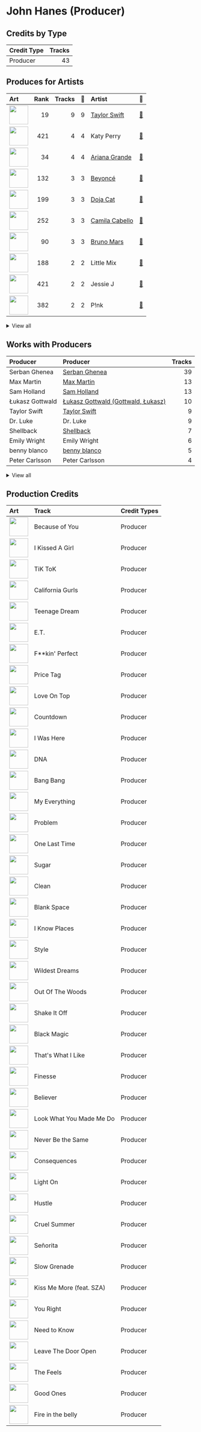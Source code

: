 # John Hanes (Producer)

## Credits by Type

| Credit Type | Tracks |
|:---|---:|
| Producer | 43 |

## Produces for Artists

| Art | Rank | Tracks | 💚 | Artist | 🔗 |
|:---|---:|---:|---:|:---|:---|
| <img src="https://i.scdn.co/image/ab6761610000e5ebe672b5f553298dcdccb0e676" alt="" width="50" /> | 19 | 9 | 9 | [Taylor Swift](../../artists/taylor_swift/overview.md) | [🔗](https://open.spotify.com/artist/06HL4z0CvFAxyc27GXpf02) |
| <img src="https://i.scdn.co/image/ab6761610000e5eb5e5f676a99a81dba06cc3db6" alt="" width="50" /> | 421 | 4 | 4 | Katy Perry | [🔗](https://open.spotify.com/artist/6jJ0s89eD6GaHleKKya26X) |
| <img src="https://i.scdn.co/image/ab6761610000e5eb40b5c07ab77b6b1a9075fdc0" alt="" width="50" /> | 34 | 4 | 4 | [Ariana Grande](../../artists/ariana_grande/overview.md) | [🔗](https://open.spotify.com/artist/66CXWjxzNUsdJxJ2JdwvnR) |
| <img src="https://i.scdn.co/image/ab6761610000e5eb247f44069c0bd1781df2f785" alt="" width="50" /> | 132 | 3 | 3 | [Beyoncé](../../artists/beyoncé/overview.md) | [🔗](https://open.spotify.com/artist/6vWDO969PvNqNYHIOW5v0m) |
| <img src="https://i.scdn.co/image/ab6761610000e5ebe94f88ff74ae4ddcab961f97" alt="" width="50" /> | 199 | 3 | 3 | [Doja Cat](../../artists/doja_cat/overview.md) | [🔗](https://open.spotify.com/artist/5cj0lLjcoR7YOSnhnX0Po5) |
| <img src="https://i.scdn.co/image/ab6761610000e5eb7ffadf2671159fbfdc5c87f4" alt="" width="50" /> | 252 | 3 | 3 | [Camila Cabello](../../artists/camila_cabello/overview.md) | [🔗](https://open.spotify.com/artist/4nDoRrQiYLoBzwC5BhVJzF) |
| <img src="https://i.scdn.co/image/ab6761610000e5ebc36dd9eb55fb0db4911f25dd" alt="" width="50" /> | 90 | 3 | 3 | [Bruno Mars](../../artists/bruno_mars/overview.md) | [🔗](https://open.spotify.com/artist/0du5cEVh5yTK9QJze8zA0C) |
| <img src="https://i.scdn.co/image/ab6761610000e5eb08cd53940cbf5813ee5fe565" alt="" width="50" /> | 188 | 2 | 2 | Little Mix | [🔗](https://open.spotify.com/artist/3e7awlrlDSwF3iM0WBjGMp) |
| <img src="https://i.scdn.co/image/ab6761610000e5eb91f0dd753c09e051675a1ca6" alt="" width="50" /> | 421 | 2 | 2 | Jessie J | [🔗](https://open.spotify.com/artist/2gsggkzM5R49q6jpPvazou) |
| <img src="https://i.scdn.co/image/ab6761610000e5eb7bbad89a61061304ec842588" alt="" width="50" /> | 382 | 2 | 2 | P!nk | [🔗](https://open.spotify.com/artist/1KCSPY1glIKqW2TotWuXOR) |


<details>
<summary>View all</summary>

| Art | Rank | Tracks | 💚 | Artist | 🔗 |
|:---|---:|---:|---:|:---|:---|
| <img src="https://i.scdn.co/image/ab6761610000e5eb0895066d172e1f51f520bc65" alt="" width="50" /> | 200 | 1 | 1 | SZA | [🔗](https://open.spotify.com/artist/7tYKF4w9nC0nq9CsPZTHyP) |
| <img src="https://i.scdn.co/image/ab6761610000e5ebd56712ef06c48938329731e1" alt="" width="50" /> | 309 | 1 | 1 | Shawn Mendes | [🔗](https://open.spotify.com/artist/7n2wHs1TKAczGzO7Dd2rGr) |
| <img src="https://i.scdn.co/image/ab6761610000e5eb0c6952f39ba680489149a54c" alt="" width="50" /> | 9 | 1 | 1 | [TWICE](../../artists/twice/overview.md) | [🔗](https://open.spotify.com/artist/7n2Ycct7Beij7Dj7meI4X0) |
| <img src="https://i.scdn.co/image/ab6761610000e5eb9a398209a4ef3360dce2dec4" alt="" width="50" /> | 421 | 1 | 1 | Snoop Dogg | [🔗](https://open.spotify.com/artist/7hJcb9fa4alzcOq3EaNPoG) |
| <img src="https://i.scdn.co/image/ab6772690000c46ca3ebb27ba9a55044f32af6e1" alt="" width="50" /> | 421 | 1 | 1 | Silk Sonic | [🔗](https://open.spotify.com/artist/6PvvGcCY2XtUcSRld1Wilr) |
| <img src="https://i.scdn.co/image/ab6761610000e5eb2ac07249400857d8b16dc17a" alt="" width="50" /> | 421 | 1 | 1 | Kesha | [🔗](https://open.spotify.com/artist/6LqNN22kT3074XbTVUrhzX) |
| <img src="https://i.scdn.co/image/ab6761610000e5eb698a6abf2897a8fc8283cc0c" alt="" width="50" /> | 193 | 1 | 1 | Iggy Azalea | [🔗](https://open.spotify.com/artist/5yG7ZAZafVaAlMTeBybKAL) |
| <img src="https://i.scdn.co/image/ab6761610000e5eba0f6617187248f1488822905" alt="" width="50" /> | 421 | 1 | 1 | B.o.B | [🔗](https://open.spotify.com/artist/5ndkK3dpZLKtBklKjxNQwT) |
| <img src="https://i.scdn.co/image/ab6761610000e5ebb173d69f77530d77a991984f" alt="" width="50" /> | 355 | 1 | 1 | Lauv | [🔗](https://open.spotify.com/artist/5JZ7CnR6gTvEMKX4g70Amv) |
| <img src="https://i.scdn.co/image/ab6761610000e5ebab47d8dae2b24f5afe7f9d38" alt="" width="50" /> | 380 | 1 | 1 | Imagine Dragons | [🔗](https://open.spotify.com/artist/53XhwfbYqKCa1cC15pYq2q) |
| <img src="https://i.scdn.co/image/ab6761610000e5eb73f96bdf146d008680149954" alt="" width="50" /> | 13 | 1 | 1 | [LE SSERAFIM](../../artists/le_sserafim/overview.md) | [🔗](https://open.spotify.com/artist/4SpbR6yFEvexJuaBpgAU5p) |
| <img src="https://i.scdn.co/image/ab6761610000e5eb621d7cddc0d2fa4d94ed1c1e" alt="" width="50" /> | 421 | 1 | 1 | Maggie Rogers | [🔗](https://open.spotify.com/artist/4NZvixzsSefsNiIqXn0NDe) |
| <img src="https://i.scdn.co/image/ab6761610000e5eb96287bd47570ff13f0c01496" alt="" width="50" /> | 421 | 1 | 1 | Anderson .Paak | [🔗](https://open.spotify.com/artist/3jK9MiCrA42lLAdMGUZpwa) |
| <img src="https://i.scdn.co/image/ab6761610000e5eb305a7cc6760b53a67aaae19d" alt="" width="50" /> | 421 | 1 | 1 | Kelly Clarkson | [🔗](https://open.spotify.com/artist/3BmGtnKgCSGYIUhmivXKWX) |
| <img src="https://i.scdn.co/image/ab6761610000e5eb936885667ef44c306483c838" alt="" width="50" /> | 353 | 1 | 1 | Charli xcx | [🔗](https://open.spotify.com/artist/25uiPmTg16RbhZWAqwLBy5) |
| <img src="https://i.scdn.co/image/ab6761610000e5eb214f3cf1cbe7139c1e26ffbb" alt="" width="50" /> | 342 | 1 | 1 | The Weeknd | [🔗](https://open.spotify.com/artist/1Xyo4u8uXC1ZmMpatF05PJ) |
| <img src="https://i.scdn.co/image/ab6761610000e5eb07a50f0a9a8f11e5a1102cbd" alt="" width="50" /> | 421 | 1 | 1 | Nicki Minaj | [🔗](https://open.spotify.com/artist/0hCNtLu0JehylgoiP8L4Gh) |
| <img src="https://i.scdn.co/image/ab6761610000e5ebc3cd7dc428871e8985d62b9a" alt="" width="50" /> | 421 | 1 | 1 | Ellie Goulding | [🔗](https://open.spotify.com/artist/0X2BH1fck6amBIoJhDVmmJ) |
| <img src="https://i.scdn.co/image/ab6761610000e5ebf8349dfb619a7f842242de77" alt="" width="50" /> | 108 | 1 | 1 | [Maroon 5](../../artists/maroon_5/overview.md) | [🔗](https://open.spotify.com/artist/04gDigrS5kc9YWfZHwBETP) |

</details>


## Works with Producers

| Producer | Producer | Tracks |
|:---|:---|---:|
| Serban Ghenea | [Serban Ghenea](../serban_ghenea/overview.md) | 39 |
| Max Martin | [Max Martin](../max_martin/overview.md) | 13 |
| Sam Holland | [Sam Holland](../sam_holland/overview.md) | 13 |
| Łukasz Gottwald | [Łukasz Gottwald (Gottwald, Łukasz)](../łukasz_gottwald_(gottwald,_łukasz)/overview.md) | 10 |
| Taylor Swift | [Taylor Swift](../taylor_swift/overview.md) | 9 |
| Dr. Luke | Dr. Luke | 9 |
| Shellback | [Shellback](../shellback/overview.md) | 7 |
| Emily Wright | Emily Wright | 6 |
| benny blanco | [benny blanco](../benny_blanco/overview.md) | 5 |
| Peter Carlsson | Peter Carlsson | 4 |


<details>
<summary>View all</summary>

| Producer | Producer | Tracks |
|:---|:---|---:|
| Katy Perry | Katy Perry | 4 |
| Michael Ilbert | Michael Ilbert | 4 |
| Doja Cat | Doja Cat | 3 |
| Jack Antonoff | [Jack Antonoff](../jack_antonoff/overview.md) | 3 |
| Savan Kotecha | [Savan Kotecha](../savan_kotecha/overview.md) | 3 |
| Beyoncé | [Beyoncé (Beyoncé)](../beyoncé_(beyoncé)/overview.md) | 3 |
| Charles Moniz | Charles Moniz | 3 |
| Camila Cabello | Camila Cabello | 3 |
| Bruno Mars | [Bruno Mars](../bruno_mars/overview.md) | 3 |
| Laura Sisk | [Laura Sisk](../laura_sisk/overview.md) | 3 |
| ILYA | [ILYA](../ilya/overview.md) | 3 |
| Philip Lawrence | Philip Lawrence | 2 |
| Ray Romulus | Ray Romulus | 2 |
| Dan Reynolds | Dan Reynolds | 2 |
| Kuk Harrell | Kuk Harrell | 2 |
| Shea Taylor | Shea Taylor | 2 |
| Ray McCullough | Ray McCullough | 2 |
| Noonie Bao | Noonie Bao | 2 |
| Bart Schoudel | Bart Schoudel | 2 |
| The-Dream | The-Dream | 2 |
| Ammo | Ammo | 2 |
| James Fauntleroy | James Fauntleroy | 2 |
| Jeremy Reeves | Jeremy Reeves | 2 |
| Robin Fredriksson | Robin Fredriksson | 2 |
| DJ Swivel | DJ Swivel | 2 |
| The Stereotypes | The Stereotypes | 2 |
| Shampoo Press & Curl | Shampoo Press & Curl | 2 |
| Brody Brown | Brody Brown | 2 |
| Jonathan Yip | Jonathan Yip | 2 |
| Bonnie McKee | Bonnie McKee | 2 |
| Charli XCX | Charli XCX | 2 |
| Ariana Grande | [Ariana Grande](../ariana_grande/overview.md) | 2 |
| P!nk | P!nk | 2 |
| Ryan Tedder | [Ryan Tedder](../ryan_tedder/overview.md) | 2 |
| Mattias Larsson | Mattias Larsson | 2 |
| Rogét Chahayed | Rogét Chahayed (Chahayed, Rogét) | 1 |
| SCORE | [SCORE](../score/overview.md) | 1 |
| Cathy Dennis | Cathy Dennis | 1 |
| Doug McKean | Doug McKean | 1 |
| Screwface | Screwface | 1 |
| 김준혁 | 김준혁 (Kim Joonhyuk) | 1 |
| Rami | Rami | 1 |
| Mattman & Robin | Mattman & Robin | 1 |
| 이우민 | 이우민 (Yiwoomin) | 1 |
| Shawn Mendes | Shawn Mendes | 1 |
| Joe Visciano | Joe Visciano | 1 |
| Jesy Nelson | Jesy Nelson | 1 |
| Michael Bivins | Michael Bivins | 1 |
| Julian Burg | Julian Burg | 1 |
| Jason Elliott | Jason Elliott | 1 |
| Edvard Førre Erfjord | Edvard Førre Erfjord (Erfjord, Edvard Førre) | 1 |
| Oscar Görres | Oscar Görres (Görres, Oscar) | 1 |
| Smith Carlson | Smith Carlson | 1 |
| Frank Dukes | Frank Dukes | 1 |
| TBHits | TBHits | 1 |
| Noah Passovoy | Noah Passovoy | 1 |
| Sasha Yatchenko | Sasha Yatchenko | 1 |
| Daniel Aslet | Daniel Aslet | 1 |
| Adam Levine | Adam Levine | 1 |
| Fred Falke | Fred Falke | 1 |
| Jarami | Jarami | 1 |
| Jacob Olofsson | Jacob Olofsson | 1 |
| Lionel Crasta | Lionel Crasta | 1 |
| Kesha | Kesha | 1 |
| Boy Matthews | Boy Matthews | 1 |
| Henrik Barman Michelsen | Henrik Barman Michelsen | 1 |
| Jade Thirlwall | Jade Thirlwall | 1 |
| Amy Wadge | Amy Wadge | 1 |
| Fred Fairbrass | Fred Fairbrass | 1 |
| Jacob Kasher | Jacob Kasher | 1 |
| TMS | TMS | 1 |
| Kelly Clarkson | Kelly Clarkson | 1 |
| Henrik Janson | Henrik Janson | 1 |
| Ben Collier | Ben Collier | 1 |
| Thomas Warren | Thomas Warren | 1 |
| Kyler Niko | Kyler Niko | 1 |
| Sergio Chavez | Sergio Chavez | 1 |
| Aniela Gottwald | Aniela Gottwald | 1 |
| Nermin Harambašić | Nermin Harambašić (Harambašić, Nermin) | 1 |
| Maggie Rogers | Maggie Rogers | 1 |
| Cainon Lamb | Cainon Lamb | 1 |
| Giorgio Tuinfort | Giorgio Tuinfort | 1 |
| Jessie J | Jessie J | 1 |
| Carl Falk | Carl Falk | 1 |
| Greg Kurstin | [Greg Kurstin](../greg_kurstin/overview.md) | 1 |
| Terry Shaddick | Terry Shaddick | 1 |
| KAMILLE | KAMILLE | 1 |
| Anne Judith Wik | Anne Judith Wik | 1 |
| Brent Kutzle | Brent Kutzle | 1 |
| 13 | 13 | 1 |
| Oscar Holter | Oscar Holter | 1 |
| The Weeknd | The Weeknd | 1 |
| Gabe Burch | Gabe Burch | 1 |
| David Campbell | David Campbell | 1 |
| Ben McKee | Ben McKee | 1 |
| Justin Reinstein | Justin Reinstein | 1 |
| Lauv | Lauv | 1 |
| Tim Roberts | Tim Roberts | 1 |
| Emily Weisband | Emily Weisband | 1 |
| Tayla Parx | Tayla Parx | 1 |
| Andrew Watt | Andrew Watt | 1 |
| Rian Lewis | Rian Lewis | 1 |
| Carter Lang | Carter Lang | 1 |
| SZA | SZA | 1 |
| Victoria Monét | Victoria Monét (Victoria Monét) | 1 |
| Larry Gold | Larry Gold | 1 |
| Alex Pasco | Alex Pasco | 1 |
| tizhimself | tizhimself | 1 |
| David Guetta | David Guetta | 1 |
| Zubin Thakkar | Zubin Thakkar | 1 |
| Imogen Heap | [Imogen Heap](../imogen_heap/overview.md) | 1 |
| Joe Kearns | Joe Kearns | 1 |
| Ellie Goulding | Ellie Goulding | 1 |
| Paul LaMalfa | Paul LaMalfa | 1 |
| Justin Tranter | Justin Tranter | 1 |
| Anna Timgren | Anna Timgren | 1 |
| Claude Kelly | Claude Kelly | 1 |
| Iggy Azalea | Iggy Azalea | 1 |
| Clint Gibbs | Clint Gibbs | 1 |
| Robert Manzoli | Robert Manzoli | 1 |
| Ed Drewett | Ed Drewett | 1 |
| Thomas Barnes | Thomas Barnes | 1 |
| Jack Patterson | Jack Patterson | 1 |
| Mattias Bylund | Mattias Bylund | 1 |
| Ali Tamposi | Ali Tamposi | 1 |
| 황민희 | 황민희 (Hwang, Min-hee) | 1 |
| Steve Kipner | Steve Kipner | 1 |
| Daniel Platzman | Daniel Platzman | 1 |
| Leland | Leland | 1 |
| Maroon 5 | Maroon 5 | 1 |
| Ester Dean | Ester Dean | 1 |
| Iain James | Iain James | 1 |
| Ben Moody | Ben Moody | 1 |
| Ben Kohn | Ben Kohn | 1 |
| Cirkut | [Cirkut](../cirkut/overview.md) | 1 |
| Ali Payami | Ali Payami | 1 |
| Nicki Minaj | Nicki Minaj | 1 |
| 엄세희 | [엄세희 (Um, Se-Hee)](../엄세희_(um,_se-hee)/overview.md) | 1 |
| Jonathan Sher | Jonathan Sher | 1 |
| Matt Radosevich | Matt Radosevich | 1 |
| Maegan Cottone | Maegan Cottone | 1 |
| Julie Frost | Julie Frost | 1 |
| Rickard Göransson | Rickard Göransson (Göransson, Rickard) | 1 |
| Calvin Broadus | Calvin Broadus | 1 |
| Nick Banns | Nick Banns | 1 |
| Peter Kelleher | Peter Kelleher | 1 |
| Kid Harpoon | [Kid Harpoon](../kid_harpoon/overview.md) | 1 |
| Leigh-Anne | Leigh-Anne | 1 |
| David Hodges | David Hodges | 1 |
| Supreme Boi | [Supreme Boi](../supreme_boi/overview.md) | 1 |
| Paulina Cerrilla | Paulina Cerrilla | 1 |
| Cody Cichowski | Cody Cichowski | 1 |
| Nicolle Galyon | Nicolle Galyon | 1 |
| Richard Fairbrass | Richard Fairbrass | 1 |
| Mike Caffrey | Mike Caffrey | 1 |
| Eric Weaver | Eric Weaver | 1 |
| Perrie Edwards | Perrie Edwards | 1 |
| Wayne Sermon | Wayne Sermon | 1 |
| Cashmere Cat | Cashmere Cat | 1 |
| Sophia Pae | Sophia Pae | 1 |
| Gregg Rominiecki | Gregg Rominiecki | 1 |
| B.o.B | B.o.B | 1 |
| Tony Maserati | [Tony Maserati](../tony_maserati/overview.md) | 1 |
| Noel Zancanella | Noel Zancanella | 1 |
| 이상엽 | 이상엽 (Lee, Sang-yeob) | 1 |
| Jorgen Odegard | Jorgen Odegard | 1 |
| 김병석 | [김병석 (Kim, Byung-seok)](../김병석_(kim,_byung-seok)/overview.md) | 1 |
| St. Vincent | St. Vincent | 1 |
| Rami Dawod | Rami Dawod | 1 |
| Yeti Beats | Yeti Beats | 1 |
| Chris Brown | Chris Brown | 1 |
| D'Mile | D'Mile | 1 |
| Mike Posner | Mike Posner | 1 |
| Wanya Morris | Wanya Morris | 1 |
| Caroline Ailin | Caroline Ailin | 1 |
| 방시혁 | [방시혁 (Bang, Si-Hyuk)](../방시혁_(bang,_si-hyuk)/overview.md) | 1 |
| Nathaniel Alford | Nathaniel Alford | 1 |
| Chris "Tek" O'Ryan | Chris "Tek" O'Ryan | 1 |
| Ulf Janson | Ulf Janson | 1 |
| Diane Warren | Diane Warren | 1 |
| Tina Kennedy | Tina Kennedy | 1 |
| Brandon Paak Anderson | Brandon Paak Anderson | 1 |
| Electric | Electric | 1 |
| Nathan Morris | Nathan Morris | 1 |

</details>


## Production Credits

| Art | Track | Credit Types |
|:---|:---|:---|
| <img src="https://i.scdn.co/image/ab67616d0000b27303dadde4d9d305c1c3e0d91c" alt="" width="50" /> | Because of You | Producer |
| <img src="https://i.scdn.co/image/ab67616d0000b273b53a4da797ba5472d3330b69" alt="" width="50" /> | I Kissed A Girl | Producer |
| <img src="https://i.scdn.co/image/ab67616d0000b2737a6339d6ddfd579f77559b3c" alt="" width="50" /> | TiK ToK | Producer |
| <img src="https://i.scdn.co/image/ab67616d0000b273d5f3739fca04299590fffe59" alt="" width="50" /> | California Gurls | Producer |
| <img src="https://i.scdn.co/image/ab67616d0000b273d5f3739fca04299590fffe59" alt="" width="50" /> | Teenage Dream | Producer |
| <img src="https://i.scdn.co/image/ab67616d0000b273d5f3739fca04299590fffe59" alt="" width="50" /> | E.T. | Producer |
| <img src="https://i.scdn.co/image/ab67616d0000b2730eb56329734f9400c1639359" alt="" width="50" /> | F**kin' Perfect | Producer |
| <img src="https://i.scdn.co/image/ab67616d0000b2739900b995cd1a81c35c574ab0" alt="" width="50" /> | Price Tag | Producer |
| <img src="https://i.scdn.co/image/ab67616d0000b273ff5429125128b43572dbdccd" alt="" width="50" /> | Love On Top | Producer |
| <img src="https://i.scdn.co/image/ab67616d0000b273ff5429125128b43572dbdccd" alt="" width="50" /> | Countdown | Producer |
| <img src="https://i.scdn.co/image/ab67616d0000b273ff5429125128b43572dbdccd" alt="" width="50" /> | I Was Here | Producer |
| <img src="https://i.scdn.co/image/ab67616d0000b2735bec8b1a6a96e731dbd6f94f" alt="" width="50" /> | DNA | Producer |
| <img src="https://i.scdn.co/image/ab67616d0000b273deec12a28d1e336c5052e9aa" alt="" width="50" /> | Bang Bang | Producer |
| <img src="https://i.scdn.co/image/ab67616d0000b273deec12a28d1e336c5052e9aa" alt="" width="50" /> | My Everything | Producer |
| <img src="https://i.scdn.co/image/ab67616d0000b273deec12a28d1e336c5052e9aa" alt="" width="50" /> | Problem | Producer |
| <img src="https://i.scdn.co/image/ab67616d0000b273deec12a28d1e336c5052e9aa" alt="" width="50" /> | One Last Time | Producer |
| <img src="https://i.scdn.co/image/ab67616d0000b273442b53773d50e1b5369bb16c" alt="" width="50" /> | Sugar | Producer |
| <img src="https://i.scdn.co/image/ab67616d0000b2739abdf14e6058bd3903686148" alt="" width="50" /> | Clean | Producer |
| <img src="https://i.scdn.co/image/ab67616d0000b2739abdf14e6058bd3903686148" alt="" width="50" /> | Blank Space | Producer |
| <img src="https://i.scdn.co/image/ab67616d0000b2739abdf14e6058bd3903686148" alt="" width="50" /> | I Know Places | Producer |
| <img src="https://i.scdn.co/image/ab67616d0000b2739abdf14e6058bd3903686148" alt="" width="50" /> | Style | Producer |
| <img src="https://i.scdn.co/image/ab67616d0000b2739abdf14e6058bd3903686148" alt="" width="50" /> | Wildest Dreams | Producer |
| <img src="https://i.scdn.co/image/ab67616d0000b2739abdf14e6058bd3903686148" alt="" width="50" /> | Out Of The Woods | Producer |
| <img src="https://i.scdn.co/image/ab67616d0000b2739abdf14e6058bd3903686148" alt="" width="50" /> | Shake It Off | Producer |
| <img src="https://i.scdn.co/image/ab67616d0000b273995994477ea1ae8097978bf8" alt="" width="50" /> | Black Magic | Producer |
| <img src="https://i.scdn.co/image/ab67616d0000b273232711f7d66a1e19e89e28c5" alt="" width="50" /> | That's What I Like | Producer |
| <img src="https://i.scdn.co/image/ab67616d0000b273232711f7d66a1e19e89e28c5" alt="" width="50" /> | Finesse | Producer |
| <img src="https://i.scdn.co/image/ab67616d0000b2735675e83f707f1d7271e5cf8a" alt="" width="50" /> | Believer | Producer |
| <img src="https://i.scdn.co/image/ab67616d0000b273da5d5aeeabacacc1263c0f4b" alt="" width="50" /> | Look What You Made Me Do | Producer |
| <img src="https://i.scdn.co/image/ab67616d0000b2736eb0b9e73adcf04e4ed3eca4" alt="" width="50" /> | Never Be the Same | Producer |
| <img src="https://i.scdn.co/image/ab67616d0000b2736eb0b9e73adcf04e4ed3eca4" alt="" width="50" /> | Consequences | Producer |
| <img src="https://i.scdn.co/image/ab67616d0000b273d658a02ba8931985bdc4e0da" alt="" width="50" /> | Light On | Producer |
| <img src="https://i.scdn.co/image/ab67616d0000b273786cb106c8bb0c15c86a93a0" alt="" width="50" /> | Hustle | Producer |
| <img src="https://i.scdn.co/image/ab67616d0000b273e787cffec20aa2a396a61647" alt="" width="50" /> | Cruel Summer | Producer |
| <img src="https://i.scdn.co/image/ab67616d0000b2735f53c0dbe5190a0af0fa28f3" alt="" width="50" /> | Señorita | Producer |
| <img src="https://i.scdn.co/image/ab67616d0000b2734fb1446223808a37ba8914b5" alt="" width="50" /> | Slow Grenade | Producer |
| <img src="https://i.scdn.co/image/ab67616d0000b2736c031afd210aed3084f80956" alt="" width="50" /> | Kiss Me More (feat. SZA) | Producer |
| <img src="https://i.scdn.co/image/ab67616d0000b273be841ba4bc24340152e3a79a" alt="" width="50" /> | You Right | Producer |
| <img src="https://i.scdn.co/image/ab67616d0000b273be841ba4bc24340152e3a79a" alt="" width="50" /> | Need to Know | Producer |
| <img src="https://i.scdn.co/image/ab67616d0000b273fcf75ead8a32ac0020d2ce86" alt="" width="50" /> | Leave The Door Open | Producer |
| <img src="https://i.scdn.co/image/ab67616d0000b273d1961ecb307c9e05ec8f7e82" alt="" width="50" /> | The Feels | Producer |
| <img src="https://i.scdn.co/image/ab67616d0000b273086ca574430eaa107d3e855f" alt="" width="50" /> | Good Ones | Producer |
| <img src="https://i.scdn.co/image/ab67616d0000b273d71fd77b89d08bc1bda219c7" alt="" width="50" /> | Fire in the belly | Producer |